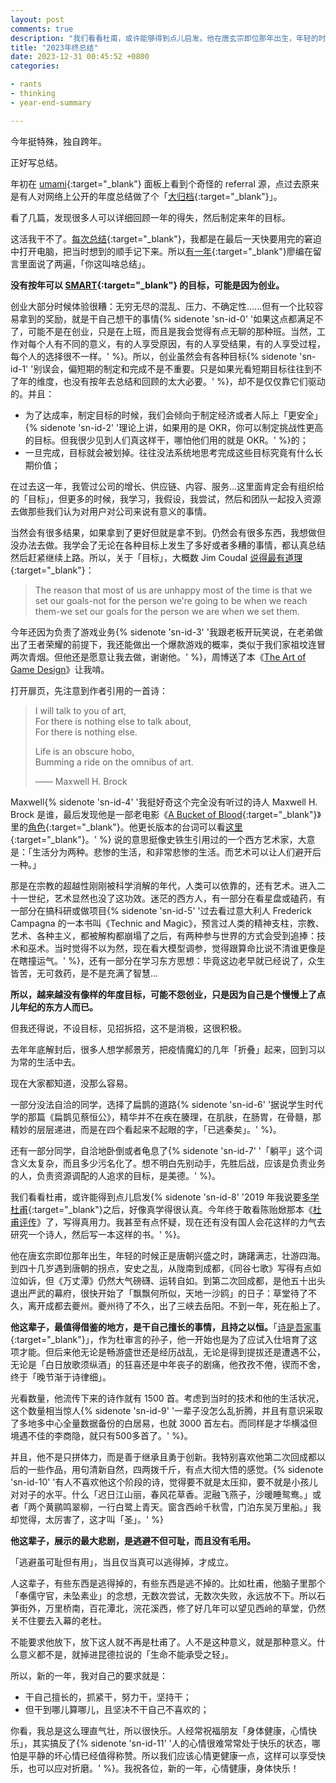 ```yaml
---
layout: post
comments: true
description: "我们看看杜甫，或许能够得到点儿启发。他在唐玄宗即位那年出生，年轻的时候正是唐朝兴盛之时，踌躇满志，壮游四海。到四十几岁遇到唐朝的拐点，安史之乱，从陇南到成都，《同谷七歌》写得有点如泣如诉，但《万丈潭》仍然大气磅礴、运转自如。到第二次回成都，是他五十出头退出严武的幕府，很快开始了「飘飘何所似，天地一沙鸥」的日子：草堂待了不久，离开成都去夔州。夔州待了不久，出了三峡去岳阳。不到一年，死在船上了"
title: "2023年终总结"
date: 2023-12-31 00:45:52 +0800
categories: 

- rants
- thinking
- year-end-summary

---
```


今年挺特殊，独自跨年。

正好写总结。

年初在 [umami](https://github.com/umami-software/umami){:target="_blank"} 面板上看到个奇怪的 referral 源，点过去原来是有人对网络上公开的年度总结做了个「[大归档](https://github.com/saveweb/review-2022){:target="_blank"}」。

看了几篇，发现很多人可以详细回顾一年的得失，然后制定来年的目标。

这活我干不了。[每次总结](/categories/year-end-summary/){:target="_blank"}，我都是在最后一天快要用完的窘迫中打开电脑，把当时想到的顺手记下来。所以[有一年](/2020/12/last-day-in-2020/){:target="_blank"}廖编在留言里面说了两遍，「你这叫啥总结」。

**没有按年可以 [SMART](https://wiki.mbalib.com/wiki/SMART%E5%8E%9F%E5%88%99){:target="_blank"} 的目标，可能是因为创业。**

创业大部分时候体验很糟：无穷无尽的混乱、压力、不确定性......但有一个比较容易拿到的奖励，就是干自己想干的事情{% sidenote 'sn-id-0' '如果这点都满足不了，可能不是在创业，只是在上班，而且是我会觉得有点无聊的那种班。当然，工作对每个人有不同的意义，有的人享受原因，有的人享受结果，有的人享受过程，每个人的选择很不一样。' %}。所以，创业虽然会有各种目标{% sidenote 'sn-id-1' '别误会，偏短期的制定和完成不是不重要。只是如果光看短期目标往往到不了年的维度，也没有按年去总结和回顾的太大必要。' %}，却不是仅仅靠它们驱动的。并且：

- 为了达成率，制定目标的时候，我们会倾向于制定经济或者人际上「更安全」{% sidenote 'sn-id-2' '理论上讲，如果用的是 OKR，你可以制定挑战性更高的目标。但我很少见到人们真这样干，哪怕他们用的就是 OKR。' %}的；
- 一旦完成，目标就会被划掉。往往没法系统地思考完成这些目标究竟有什么长期价值；

在过去这一年，我管过公司的增长、供应链、内容、服务...这里面肯定会有组织给的「目标」，但更多的时候，我学习，我假设，我尝试，然后和团队一起投入资源去做那些我们认为对用户对公司来说有意义的事情。

当然会有很多结果，如果拿到了更好但就是拿不到。仍然会有很多东西，我想做但没办法去做。我学会了无论在各种目标上发生了多好或者多糟的事情，都认真总结然后赶紧继续上路。所以，关于「目标」，大概数 Jim Coudal [说得最有道理](https://lifehacker.com/set-goals-as-the-person-you-want-to-be-not-as-the-pers-5830056){:target="_blank"}：

> The reason that most of us are unhappy most of the time is that we set our goals-not for the person we're going to be when we reach them-we set our goals for the person we are when we set them.

今年还因为负责了游戏业务{% sidenote 'sn-id-3' '我跟老板开玩笑说，在老弟做出了王者荣耀的前提下，我还能做出一个爆款游戏的概率，类似于我们家祖坟连冒两次青烟。但他还是愿意让我去做，谢谢他。' %}，周博送了本《[The Art of Game Design](https://www.amazon.com/Art-Game-Design-Lenses-Third/dp/1138632090)》让我啃。

打开扉页，先注意到作者引用的一首诗：

> I will talk to you of art,\
> For there is nothing else to talk about,\
> For there is nothing else.
> 
> Life is an obscure hobo,\
> Bumming a ride on the omnibus of art.
> 
> ―― Maxwell H. Brock

Maxwell{% sidenote 'sn-id-4' '我挺好奇这个完全没有听过的诗人 Maxwell H. Brock 是谁，最后发现他是一部老电影《[A Bucket of Blood](https://www.imdb.com/title/tt0052655/){:target="_blank"}》里的[角色](https://the-dead-meat.fandom.com/wiki/Maxwell_H._Brock){:target="_blank"}。他更长版本的台词可以看[这里](https://www.quotes.net/mquote/964358){:target="_blank"}。' %} 说的意思挺像史铁生引用过的一个西方艺术家，大意是：「生活分为两种。悲惨的生活，和非常悲惨的生活。而艺术可以让人们避开后一种。」

那是在宗教的超越性刚刚被科学消解的年代，人类可以依靠的，还有艺术。进入二十一世纪，艺术显然也没了这功效。迷茫的西方人，有一部分在看星盘或磕药，有一部分在搞科研或做项目{% sidenote 'sn-id-5' '过去看过意大利人 Frederick Campagna 的一本书叫《Technic and Magic》，预言过人类的精神支柱，宗教、艺术、各种主义，都被解构都崩塌了之后，有两种参与世界的方式会受到追捧：技术和巫术。当时觉得不以为然，现在看大模型调参，觉得跟算命比说不清谁更像是在瞎撞运气。' %}，还有一部分在学习东方思想：毕竟这边老早就已经说了，众生皆苦，无可救药，是不是充满了智慧...

**所以，越来越没有像样的年度目标，可能不怨创业，只是因为自己是个慢慢上了点儿年纪的东方人而已。**

但我还得说，不设目标，见招拆招，这不是消极，这很积极。

去年年底解封后，很多人想学郝景芳，把疫情魔幻的几年「折叠」起来，回到习以为常的生活中去。

现在大家都知道，没那么容易。

一部分没法自洽的同学，选择了扁鹊的道路{% sidenote 'sn-id-6' '据说学生时代学的那篇《扁鹊见蔡恒公》，精华并不在疾在腠理，在肌肤，在肠胃，在骨髓，那精妙的层层递进，而是在四个看起来不起眼的字，「已逃秦矣」。' %}。

还有一部分同学，自洽地卧倒或者龟息了{% sidenote 'sn-id-7' '「躺平」这个词含义太复杂，而且多少污名化了。想不明白先别动手，先胜后战，应该是负责业务的人，负责资源调配的人追求的目标，是美德。' %}。

我们看看杜甫，或许能得到点儿启发{% sidenote 'sn-id-8' '2019 年我说要[多学杜甫](/2019/12/last-day-in-2019/){:target="_blank"}之后，好像真学得很认真。今年终于敢看陈贻焮那本《[杜甫评传](https://book.douban.com/subject/35501310/)》了，写得真用力。我甚至有点怀疑，现在还有没有国人会花这样的力气去研究一个诗人，然后写一本这样的书。' %}。

他在唐玄宗即位那年出生，年轻的时候正是唐朝兴盛之时，踌躇满志，壮游四海。到四十几岁遇到唐朝的拐点，安史之乱，从陇南到成都，《同谷七歌》写得有点如泣如诉，但《万丈潭》仍然大气磅礴、运转自如。到第二次回成都，是他五十出头退出严武的幕府，很快开始了「飘飘何所似，天地一沙鸥」的日子：草堂待了不久，离开成都去夔州。夔州待了不久，出了三峡去岳阳。不到一年，死在船上了。

**他这辈子，最值得借鉴的地方，是干自己擅长的事情，且持之以恒。**「[诗是吾家事](https://www.sohu.com/a/364931837_120507851){:target="_blank"}」，作为杜审言的孙子，他一开始也是为了应试入仕培育了这项才能。但后来他无论是畅游盛世还是经历战乱，无论是得到提拔还是遭遇不公，无论是「白日放歌须纵酒」的狂喜还是中年丧子的剧痛，他孜孜不倦，锲而不舍，终于「晚节渐于诗律细」。

光看数量，他流传下来的诗作就有 1500 首。考虑到当时的技术和他的生活状况，这个数量相当惊人{% sidenote 'sn-id-9' '一辈子没怎么乱折腾，并且有意识采取了多地多中心全量数据备份的白居易，也就 3000 首左右。而同样是才华横溢但境遇不佳的李商隐，就只有500多首了。' %}。

并且，他不是只拼体力，而是善于继承且勇于创新。我特别喜欢他第二次回成都以后的一些作品，用句清新自然，四两拨千斤，有点大彻大悟的感觉。{% sidenote 'sn-id-10' '有人不喜欢他这个阶段的诗，觉得要不就是太压抑，要不就是小孩儿对对子的水平。什么「迟日江山丽，春风花草香。泥融飞燕子，沙暖睡鸳鸯。」或者「两个黄鹂鸣翠柳，一行白鹭上青天。窗含西岭千秋雪，门泊东吴万里船。」我却觉得，太厉害了，这才叫「圣」。' %}

**他这辈子，展示的最大悲剧，是逃避不但可耻，而且没有毛用。**

「逃避虽可耻但有用」，当且仅当真可以逃得掉，才成立。

人这辈子，有些东西是逃得掉的，有些东西是逃不掉的。比如杜甫，他脑子里那个「奉儒守官，未坠素业」的念想，无数次尝试，无数次失败，永远放不下。所以石笋街外，万里桥南，百花潭北，浣花溪西，修了好几年可以望见西岭的草堂，仍然关不住要去入幕的老杜。

不能要求他放下，放下这人就不再是杜甫了。人不是这种意义，就是那种意义。什么意义都不是，就掉进昆德拉说的「生命不能承受之轻」。

所以，新的一年，我对自己的要求就是：

- 干自己擅长的，抓紧干，努力干，坚持干；
- 但干到哪儿算哪儿，且坚决不干自己不喜欢的；

你看，我总是这么理直气壮，所以很快乐。人经常祝福朋友「身体健康，心情快乐」，其实搞反了{% sidenote 'sn-id-11' '人的心情很难常常处于快乐的状态，哪怕是平静的坏心情已经值得称赞。所以我们应该心情更健康一点，这样可以享受快乐，也可以应对折磨。' %}。我祝各位，新的一年，心情健康，身体快乐！